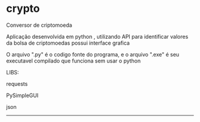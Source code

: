 # crypto
Conversor de criptomoeda

Aplicação desenvolvida em python , utilizando API para identificar valores da bolsa de criptomoedas
possui interface grafica

O arquivo ".py" é o codigo fonte do programa, e o arquivo ".exe" é seu executavel compilado que funciona sem usar o python

LIBS:

requests

PySimpleGUI

json

--------------------------------------------------------------------------------------
